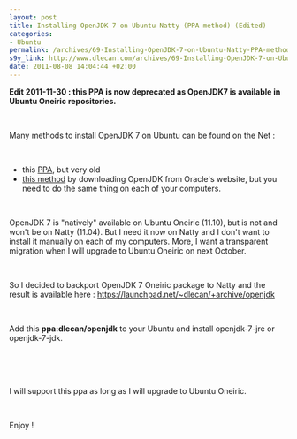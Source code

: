 ```yaml
--- 
layout: post
title: Installing OpenJDK 7 on Ubuntu Natty (PPA method) (Edited)
categories: 
- Ubuntu
permalink: /archives/69-Installing-OpenJDK-7-on-Ubuntu-Natty-PPA-method-Edited.html
s9y_link: http://www.dlecan.com/archives/69-Installing-OpenJDK-7-on-Ubuntu-Natty-PPA-method-Edited.html
date: 2011-08-08 14:04:44 +02:00
---
```

<p><strong>Edit 2011-11-30 : this PPA is now deprecated&#160;as OpenJDK7 is available in Ubuntu Oneiric repositories.</strong></p><br />
<p>Many methods to install OpenJDK 7 on Ubuntu can be found on the Net :</p><br />
<ul><li>this <a href="https://launchpad.net/~openjdk/+archive/ppa">PPA</a>, but very old <br />
</li><li><a href="http://nikolavp.blogspot.com/2010/05/installing-jdk7-in-ubuntu.html">this method</a> by downloading OpenJDK from Oracle's website, but you need to do the same thing on each of your computers. </li></ul><br />
<p>OpenJDK 7 is "natively" available on Ubuntu Oneiric (11.10), but is not and won't be on Natty (11.04). But I need it now on Natty and I don't want to install it manually on each of my computers. More, I want a transparent migration when I will upgrade to Ubuntu Oneiric on next October.</p><br />
<p>So I decided to backport OpenJDK 7 Oneiric package to Natty and the result is available here : <a href="https://launchpad.net/~dlecan/+archive/openjdk">https://launchpad.net/~dlecan/+archive/openjdk<br /></a></p><br />
<p>Add this <strong>ppa:dlecan/openjdk</strong> to your Ubuntu and install openjdk-7-jre or openjdk-7-jdk.</p><br />
<script src="https://gist.github.com/1133900.js?file=gistfile1.sh"></script><br />
 <br />
<p>I will support this ppa as long as I will upgrade to Ubuntu Oneiric.</p><br />
<p>Enjoy !</p>
